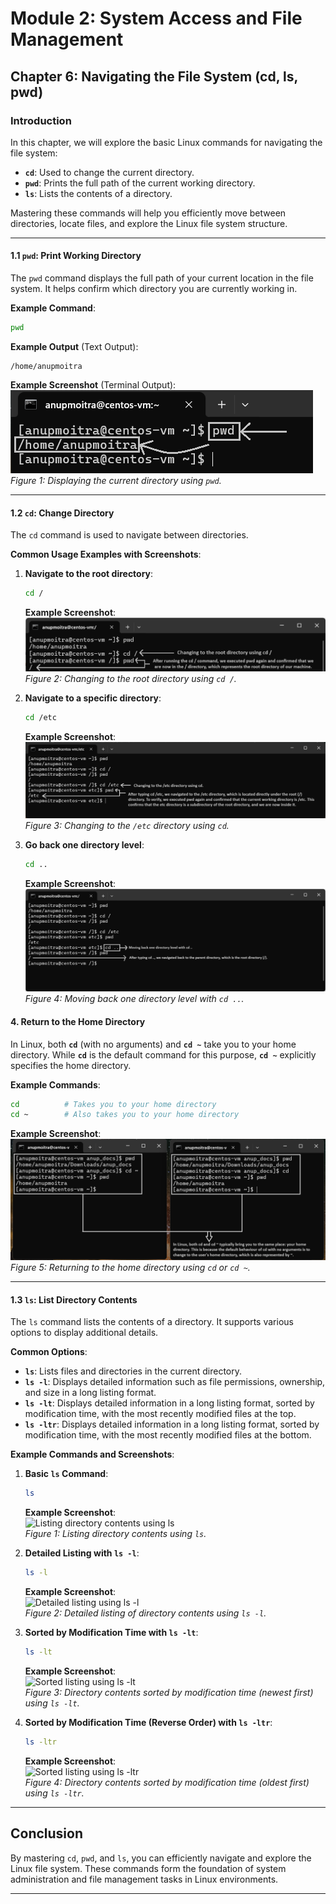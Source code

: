 # **Module 2: System Access and File Management**

## **Chapter 6: Navigating the File System (cd, ls, pwd)**

### **Introduction**  
In this chapter, we will explore the basic Linux commands for navigating the file system:  
- **`cd`**: Used to change the current directory.  
- **`pwd`**: Prints the full path of the current working directory.  
- **`ls`**: Lists the contents of a directory.  

Mastering these commands will help you efficiently move between directories, locate files, and explore the Linux file system structure.  

---

#### **1.1 `pwd`: Print Working Directory**  
The `pwd` command displays the full path of your current location in the file system. It helps confirm which directory you are currently working in.  

**Example Command**:  
```bash
pwd
```  

**Example Output** (Text Output):  
```
/home/anupmoitra
```

**Example Screenshot** (Terminal Output):  
![Output of pwd](screenshots/01-output-of-pwd.png)  
*Figure 1: Displaying the current directory using `pwd`.*

---

#### **1.2 `cd`: Change Directory**  
The `cd` command is used to navigate between directories.  

**Common Usage Examples with Screenshots**:  

1. **Navigate to the root directory**:  
   ```bash
   cd /
   ```  
   **Example Screenshot**:  
   ![Changing to root directory](screenshots/02-navigate-to-root.png)  
   *Figure 2: Changing to the root directory using `cd /`.*

2. **Navigate to a specific directory**:  
   ```bash
   cd /etc
   ```  
   **Example Screenshot**:  
   ![Changing to /etc directory](screenshots/03-navigate-to-etc.png)  
   *Figure 3: Changing to the `/etc` directory using `cd`.*

3. **Go back one directory level**:  
   ```bash
   cd ..
   ```  
   **Example Screenshot**:  
   ![Going up one level](screenshots/04-go-up-one-level.png)  
   *Figure 4: Moving back one directory level with `cd ..`.*

#### **4. Return to the Home Directory**  
In Linux, both **`cd`** (with no arguments) and **`cd ~`** take you to your home directory. While **`cd`** is the default command for this purpose, **`cd ~`** explicitly specifies the home directory.  

**Example Commands**:  
```bash
cd          # Takes you to your home directory
cd ~        # Also takes you to your home directory
```  

**Example Screenshot**:  
![Returning to the home directory](screenshots/05-return-home.png)  
*Figure 5: Returning to the home directory using `cd` or `cd ~`.*

---

#### **1.3 `ls`: List Directory Contents**  
The `ls` command lists the contents of a directory. It supports various options to display additional details.  

**Common Options**:  
- **`ls`**: Lists files and directories in the current directory.  
- **`ls -l`**: Displays detailed information such as file permissions, ownership, and size in a long listing format.  
- **`ls -lt`**: Displays detailed information in a long listing format, sorted by modification time, with the most recently modified files at the top.  
- **`ls -ltr`**: Displays detailed information in a long listing format, sorted by modification time, with the most recently modified files at the bottom.  

**Example Commands and Screenshots**:  

1. **Basic `ls` Command**:  
   ```bash
   ls
   ```  
   **Example Screenshot**:  
   ![Listing directory contents using `ls`](screenshots/ls-basic.png)  
   *Figure 1: Listing directory contents using `ls`.*

2. **Detailed Listing with `ls -l`**:  
   ```bash
   ls -l
   ```  
   **Example Screenshot**:  
   ![Detailed listing using `ls -l`](screenshots/ls-l.png)  
   *Figure 2: Detailed listing of directory contents using `ls -l`.*

3. **Sorted by Modification Time with `ls -lt`**:  
   ```bash
   ls -lt
   ```  
   **Example Screenshot**:  
   ![Sorted listing using `ls -lt`](screenshots/ls-lt.png)  
   *Figure 3: Directory contents sorted by modification time (newest first) using `ls -lt`.*

4. **Sorted by Modification Time (Reverse Order) with `ls -ltr`**:  
   ```bash
   ls -ltr
   ```  
   **Example Screenshot**:  
   ![Sorted listing using `ls -ltr`](screenshots/ls-ltr.png)  
   *Figure 4: Directory contents sorted by modification time (oldest first) using `ls -ltr`.*

---

## **Conclusion**  
By mastering `cd`, `pwd`, and `ls`, you can efficiently navigate and explore the Linux file system. These commands form the foundation of system administration and file management tasks in Linux environments.  

---
